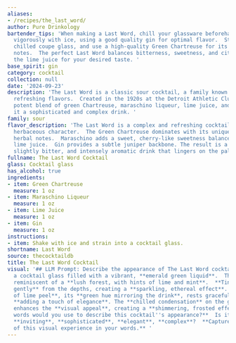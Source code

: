 ```yaml
---
aliases:
- /recipes/the_last_word/
author: Pure Drinkology
bartender_tips: 'When making a Last Word, chill your glassware beforehand.  Shake
  vigorously with ice, using a good quality gin for optimal flavor.  Strain into a
  chilled coupe glass, and use a high-quality Green Chartreuse for its complex herbal
  notes.  The perfect Last Word balances bitterness, sweetness, and citrus, so adjust
  the lime juice for your desired taste. '
base_spirit: gin
category: cocktail
collection: null
date: '2024-09-23'
description: 'The Last Word is a classic sour cocktail, a family known for its tart,
  refreshing flavors.  Created in the 1920s at the Detroit Athletic Club, it''s a
  potent blend of green Chartreuse, maraschino liqueur, lime juice, and gin, making
  it a sophisticated and complex drink. '
family: sour
flavor_description: 'The Last Word is a complex and refreshing cocktail with a bright,
  herbaceous character.  The Green Chartreuse dominates with its unique, minty and
  herbal notes.  Maraschino adds a sweet, cherry-like sweetness balanced by the tart
  lime juice.  Gin provides a subtle juniper backbone. The result is a well-balanced,
  slightly bitter, and intensely aromatic drink that lingers on the palate. '
fullname: The Last Word Cocktail
glass: Cocktail glass
has_alcohol: true
ingredients:
- item: Green Chartreuse
  measure: 1 oz
- item: Maraschino Liqueur
  measure: 1 oz
- item: Lime Juice
  measure: 1 oz
- item: Gin
  measure: 1 oz
instructions:
- item: Shake with ice and strain into a cocktail glass.
shortname: Last Word
source: thecocktaildb
title: The Last Word Cocktail
visual: '## LLM Prompt: Describe the appearance of The Last Word cocktail.Imagine
  a cocktail glass filled with a vibrant, **emerald green liquid**.  The color is
  reminiscent of a **lush forest, with hints of lime and mint**.  **Tiny bubbles rise
  gently** from the depths, creating a **sparkling, ethereal effect**.  A **thin sliver
  of lime peel**, its **green hue mirroring the drink**, rests gracefully on the rim,
  **adding a touch of elegance**. The **chilled condensation** on the glass further
  enhances the **visual appeal**, creating a **shimmering, frosted effect**. **What
  words would you use to describe this cocktail''s appearance?**  Is it **refreshing**,
  **inviting**, **sophisticated**, **elegant**, **complex**?  **Capture the essence
  of this visual experience in your words.** '
---
```



